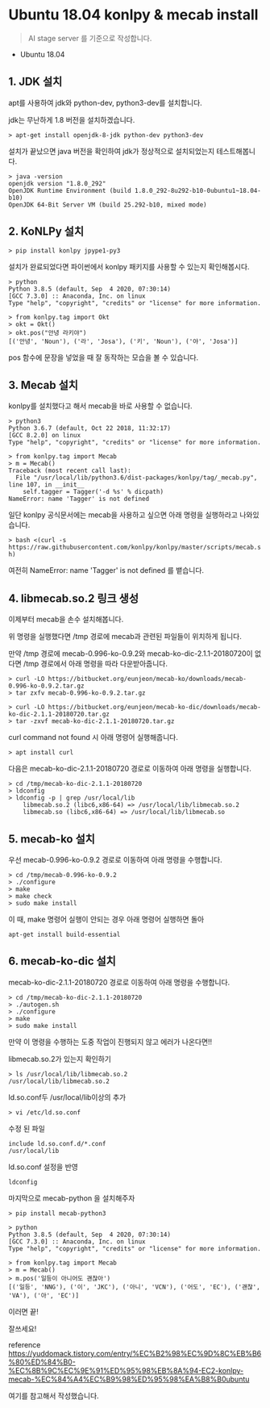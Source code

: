 # Ubuntu 18.04 konlpy & mecab install

> AI stage server 를 기준으로 작성합니다.

- Ubuntu 18.04

## 1. JDK 설치

apt를 사용하여 jdk와 python-dev, python3-dev를 설치합니다.

jdk는 무난하게 1.8 버전을 설치하겠습니다.

`> apt-get install openjdk-8-jdk python-dev python3-dev`

설치가 끝났으면 java 버전을 확인하여 jdk가 정상적으로 설치되었는지 테스트해봅니다.

```
> java -version
openjdk version "1.8.0_292"
OpenJDK Runtime Environment (build 1.8.0_292-8u292-b10-0ubuntu1~18.04-b10)
OpenJDK 64-Bit Server VM (build 25.292-b10, mixed mode)
```

## 2. KoNLPy 설치

`> pip install konlpy jpype1-py3`

설치가 완료되었다면 파이썬에서 konlpy 패키지를 사용할 수 있는지 확인해봅시다.

```
> python
Python 3.8.5 (default, Sep  4 2020, 07:30:14)
[GCC 7.3.0] :: Anaconda, Inc. on linux
Type "help", "copyright", "credits" or "license" for more information.

> from konlpy.tag import Okt
> okt = Okt()
> okt.pos("안녕 라키야")
[('안녕', 'Noun'), ('라', 'Josa'), ('키', 'Noun'), ('야', 'Josa')]
```

pos 함수에 문장을 넣었을 때 잘 동작하는 모습을 볼 수 있습니다.

## 3. Mecab 설치

konlpy를 설치했다고 해서 mecab을 바로 사용할 수 없습니다.

```
> python3
Python 3.6.7 (default, Oct 22 2018, 11:32:17) 
[GCC 8.2.0] on linux
Type "help", "copyright", "credits" or "license" for more information.

> from konlpy.tag import Mecab
> m = Mecab()
Traceback (most recent call last):
  File "/usr/local/lib/python3.6/dist-packages/konlpy/tag/_mecab.py", line 107, in __init__
    self.tagger = Tagger('-d %s' % dicpath)
NameError: name 'Tagger' is not defined
```

일단 konlpy 공식문서에는 mecab을 사용하고 싶으면 아래 명령을 실행하라고 나와있습니다.

`> bash <(curl -s https://raw.githubusercontent.com/konlpy/konlpy/master/scripts/mecab.sh)`

여전히 NameError: name 'Tagger' is not defined 를 뱉습니다.

## 4. libmecab.so.2 링크 생성

이제부터 mecab을 손수 설치해봅니다.

위 명령을 실행했다면 /tmp 경로에 mecab과 관련된 파일들이 위치하게 됩니다.

만약 /tmp 경로에 mecab-0.996-ko-0.9.2와 mecab-ko-dic-2.1.1-20180720이 없다면 
/tmp 경로에서 아래 명령을 따라 다운받아줍니다.

```
> curl -LO https://bitbucket.org/eunjeon/mecab-ko/downloads/mecab-0.996-ko-0.9.2.tar.gz
> tar zxfv mecab-0.996-ko-0.9.2.tar.gz

> curl -LO https://bitbucket.org/eunjeon/mecab-ko-dic/downloads/mecab-ko-dic-2.1.1-20180720.tar.gz
> tar -zxvf mecab-ko-dic-2.1.1-20180720.tar.gz
```

curl command not found 시 아래 명령어 실행해줍니다.

`> apt install curl` 

다음은 mecab-ko-dic-2.1.1-20180720 경로로 이동하여 아래 명령을 실행합니다.

```
> cd /tmp/mecab-ko-dic-2.1.1-20180720
> ldconfig
> ldconfig -p | grep /usr/local/lib
	libmecab.so.2 (libc6,x86-64) => /usr/local/lib/libmecab.so.2
	libmecab.so (libc6,x86-64) => /usr/local/lib/libmecab.so
```

## 5. mecab-ko 설치

우선 mecab-0.996-ko-0.9.2 경로로 이동하여 아래 명령을 수행합니다.

```
> cd /tmp/mecab-0.996-ko-0.9.2
> ./configure
> make
> make check
> sudo make install
```

이 때, make 명령어 실행이 안되는 경우 아래 명령어 실행하면 돌아

`apt-get install build-essential`

## 6. mecab-ko-dic 설치

mecab-ko-dic-2.1.1-20180720 경로로 이동하여 아래 명령을 수행합니다.

```
> cd /tmp/mecab-ko-dic-2.1.1-20180720
> ./autogen.sh
> ./configure
> make
> sudo make install
```

만약 이 명령을 수행하는 도중 작업이 진행되지 않고 에러가 나온다면!!

libmecab.so.2가 있는지 확인하기

```
> ls /usr/local/lib/libmecab.so.2
/usr/local/lib/libmecab.so.2
```

ld.so.conf두 /usr/local/lib이상의 추가

`> vi /etc/ld.so.conf`

수정 된 파일

```
include ld.so.conf.d/*.conf
/usr/local/lib
```

ld.so.conf 설정을 반영

`ldconfig`

마지막으로 mecab-python 을 설치해주자

`> pip install mecab-python3`

```
> python
Python 3.8.5 (default, Sep  4 2020, 07:30:14)
[GCC 7.3.0] :: Anaconda, Inc. on linux
Type "help", "copyright", "credits" or "license" for more information.

> from konlpy.tag import Mecab
> m = Mecab()
> m.pos('일등이 아니어도 괜찮아')
[('일등', 'NNG'), ('이', 'JKC'), ('아니', 'VCN'), ('어도', 'EC'), ('괜찮', 'VA'), ('아', 'EC')]
```

이러면 끝!

잘쓰세요!

reference https://yuddomack.tistory.com/entry/%EC%B2%98%EC%9D%8C%EB%B6%80%ED%84%B0-%EC%8B%9C%EC%9E%91%ED%95%98%EB%8A%94-EC2-konlpy-mecab-%EC%84%A4%EC%B9%98%ED%95%98%EA%B8%B0ubuntu

여기를 참고해서 작성했습니다.
